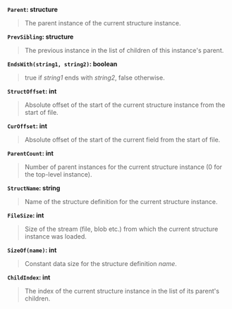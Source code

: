 **`Parent`: structure**

> The parent instance of the current structure instance.

**`PrevSibling`: structure**

> The previous instance in the list of children of this instance's parent.

**`EndsWith(string1, string2)`: boolean**

> true if _string1_ ends with _string2_, false otherwise.

**`StructOffset`: int**

> Absolute offset of the start of the current structure instance from the start of file.

**`CurOffset`: int**

> Absolute offset of the start of the current field from the start of file.

**`ParentCount`: int**

> Number of parent instances for the current structure instance (0 for the top-level instance).

**`StructName`: string**

> Name of the structure definition for the current structure instance.

**`FileSize`: int**

> Size of the stream (file, blob etc.) from which the current structure instance was loaded.

**`SizeOf(name)`: int**

> Constant data size for the structure definition _name_.

**`ChildIndex`: int**

> The index of the current structure instance in the list of its parent's children.